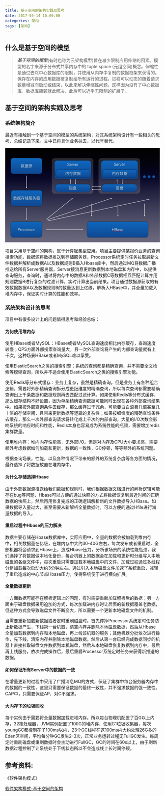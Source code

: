 ```yaml
---
title: 基于空间的架构实践及思考
date: 2017-05-14 15:00:00
categories: 架构
tags: [架构]
---
```


## 什么是基于空间的模型

>***基于空间的模型***(有时也称为云架构模型)旨在减少限制应用伸缩的因素。模型的名字来源于分布式共享内存中的 tuple space (元组空间)概念。伸缩性是通过去除中心数据库的限制，并使用从内存中复制的数据框架来获得的。保存在内存的应用数据被复制给所有运行的进程。进程可以动态的随着请求数量增减而启动或结束，以此来解决伸缩性问题。这样因为没有了中心数据库，数据库瓶颈就此解决，此后可以近乎无限制的扩展了。

## 基于空间的架构实践及思考

### 系统架构简介

最近有接触到一个基于空间的模型的系统架构，对其系统架构设计有一些相关的思考，总结记录下来。文中已将具体业务抹去，以代号替代。

![系统架构](Space-Based-Architecture/architecture.jpg)

项目采用基于空间的架构，属于计算密集型应用。项目主要提供某报价业务的查询搜索功能，数据源将数据推送到存储服务器，Processor系统定时任务拉取最新文件数据并解析成数据A以及数据规则B插入Hbase库中，然后通过MQ将数据广播推送给所有Server服务器，Server接消息更新数据到本地磁盘和内存中，以提供查询服务，查询时，通过将内存中的数据A和外部数据C等数据相互匹配计算并用规则数据B进行复杂的过滤计算，实时计算出当前结果。项目通过数据源获取的有效数据数据A以及数据规则B的数量达到上亿级，解析入HBase中，并全量加载入堆内存中，保证实时计算的性能和效率。

### 系统架构设计的思考

项目中有很多设计上的问题值得思考和经验总结：

#### 为何使用堆内存

使用HBase或者MySQL：HBase或者MySQL查询速度相比内存缓存，查询速度较慢；QPS方面外部搜索查询量大，且一次外部查询将产生的内部查询量就有上千次，这种场景HBase或者MySQL难以承受。

使用ElasticSearch之类的搜索引擎：系统的查询都是精确查询，并不需要全文检索等模糊查询，所以并不适合使用ElasticSearch之类的搜索引擎功能。

使用Redis等分布式缓存：业务上复杂，虽然是精确查询，但是业务上有各种组合逻辑，需要将外部精确查询拆分成更细维度的精确查询，所以每次查询都需要精确查询出上千条数据和数据规则再去匹配过滤计算。如果使用Redis等分布式缓存，那么缓存结构不好设置，因为单条精确查询数据可能同时出现在各种外部查询结果中。如果按外部查询条件去缓存，那么缓存过于冗余，可能要白白浪费几倍甚至几十倍的存储空间，且带来更新数据等逻辑的复杂性；如果按细维度的精确查询条件去缓存，那么一次外部查询请求将转化成上千次的内部查询，大量的I/O次数会影响系统的响应时间和性能，Redis本身也容易成为系统性能的瓶颈，需要增加redis集群数量。

使用堆内存：堆内内存性能高，无外部I/O。但是对内存及CPU大小要求高，需要额外考虑数据如何加载和更新，数据的一致性，GC停顿，等等额外的系统问题。

根据查询场景，性能，以及各种情况下带来的额外的系统复杂度等各方面的情况，最终选择了将数据放置在堆内存中。

#### 为什么存储选择Hbase

由于外部数据源推送给我们数据和规则时，我们根据数据文档进行的解析逻辑可能存在bug等问题，Hbase可以方便的通过快照的方式将数据恢复到最近时间的正确数据的快照上，然后再用修复完成的正确逻辑解析新的文件数据导入HBase。如果数据导入量过大，甚至需要从新解析全量数据时，可以方便的通过Hfile进行海量数据的导入。

#### 重启过程中Hbase的压力解决

数据主要存储在Hbase数据库中，实际应用中，全量的数据会被加载到堆内存中，相关数据量在亿级，在堆内存中大约30-40G左右，每次发布或者重启时，全部机器将会请求到Hbase上，造成Hbase压力，分析该场景的系统性能瓶颈，我们选择了将数据做本地化备份，每台机器上的数据会在加载和更新时分组写入本地磁盘的各组文件中，每次重启只需要加载本地磁盘中的文件，加载过程通过多线程分组加载每次启动大约3分钟左右。通过引入本地磁盘文件加速了系统重启，减轻了重启造成的中心节点Hbase压力，使得系统便于进行横向扩展。

#### 全量数据更新

一方面数据可能存在解析逻辑上的问题，有时需要重新加载解析后的数据；另一方面由于磁盘数据采用追加的方式，每次加载进内存时让后面的新数据覆盖老数据，但这种方式会导致磁盘文件不断变大，所以需要一个更新本地磁盘文件的机制。

当需要重新加载新数据或者定时重刷磁盘时，首先停掉Processor系统定时任务防止新数据产生，下线第一台机器，清空内存并删除本地磁盘数据，然后从Hbase全量加载数据到内存和本地磁盘，再上线该机器的服务；其他机器分批依次进行操作，先下线，清空内存并删除本地磁盘数据，然后从第一台已经完成数据同步的机器上直接拉取磁盘文件数据到本机磁盘，然后从本地磁盘恢复数据到内存中，最后再上线服务，依次完成操作后，最后重启Processor系统定时任务来获得新推送的数据。

#### 如何保证所有Server中的数据的一致

在增量更新的过程中采用了广播消息MQ的方式，保证了集群中每台服务器内存中的数据的一致性，这里只需要保证数据的最终一致性，并不强求数据的强一致性。CAP中，只需要保证AP，对C不强求。

#### 大内存下的垃圾回收

每个实例由于需要将全量数据加载进堆内存，所以每台物理机配置了百G以上内存，32核处理器，JVM实例配置了100G的堆内存，使用G1垃圾收集器，每次youngGC都控制在了100ms以内，23个GC线程在这100ms内大约处理26G多的Eden区空间，平均每分钟GC发生2-3次，正常业务运转过程无FullGC发生。每周定时重刷磁盘或重刷数据时会主动进行FullGC，GC的时间在60s以上，由于刷新数据过程控制了让系统处于下线状态所以不会造成线上长时间停顿。



## 参考资料:

《软件架构模式》

[软件架构模式-基于空间的架构](http://www.tuicool.com/articles/M73URjr)

